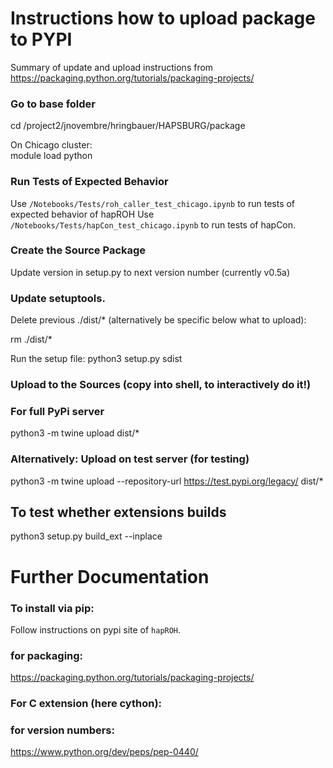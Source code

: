 # Instructions how to upload package to PYPI

Summary of update and upload instructions from https://packaging.python.org/tutorials/packaging-projects/

### Go to base folder
cd /project2/jnovembre/hringbauer/HAPSBURG/package

On Chicago cluster:  
module load python

### Run Tests of Expected Behavior
Use `/Notebooks/Tests/roh_caller_test_chicago.ipynb` to run tests of expected behavior of hapROH
Use `/Notebooks/Tests/hapCon_test_chicago.ipynb` to run tests of hapCon.

### Create the Source Package 
Update version in setup.py to next version number (currently v0.5a)

### Update setuptools. 
Delete previous ./dist/* (alternatively be specific below what to upload):  

rm ./dist/*

Run the setup file:
python3 setup.py sdist

### Upload to the Sources (copy into shell, to interactively do it!)
### For full PyPi server
python3 -m twine upload dist/* 
### Alternatively: Upload on test server (for testing)
python3 -m twine upload --repository-url https://test.pypi.org/legacy/ dist/* 


## To test whether extensions builds
python3 setup.py build_ext --inplace

# Further Documentation 
### To install via pip:
Follow instructions on pypi site of `hapROH`.

### for packaging: 
https://packaging.python.org/tutorials/packaging-projects/

### For C extension (here cython):

### for version numbers:
https://www.python.org/dev/peps/pep-0440/
